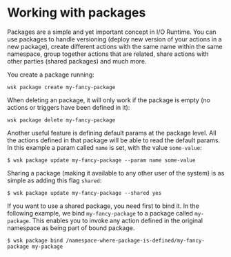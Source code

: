 # Working with packages

Packages are a simple and yet important concept in I/O Runtime. You can use packages to handle versioning (deploy new version of your actions in a new package), create different actions with the same name within the same namespace, group together actions that are related, share actions with other parties (shared packages) and much more.

You create a package running:
```
wsk package create my-fancy-package 
```

When deleting an package, it will only work if the package is empty (no actions or triggers have been defined in it):
```
wsk package delete my-fancy-package
```

Another useful feature is defining default params at the package level. All the actions defined in that package will be able to read the default params. In this example a param called `name` is set, with the value `some-value`:
```
$ wsk package update my-fancy-package --param name some-value
```

Sharing a package (making it available to any other user of the system) is as simple as adding this flag `shared`:
```
$ wsk package update my-fancy-package --shared yes
```

If you want to use a shared package, you need first to bind it. In the following example, we bind `my-fancy-package` to a package called `my-package`. This enables you to invoke any action defined in the original namespace as being part of bound package.
```
$ wsk package bind /namespace-where-package-is-defined/my-fancy-package my-package
```